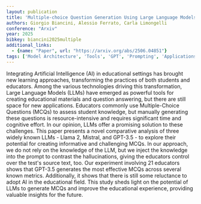 ```yaml
---
layout: publication
title: 'Multiple-choice Question Generation Using Large Language Models: Methodology And Educator Insights'
authors: Giorgio Biancini, Alessio Ferrato, Carla Limongelli
conference: "Arxiv"
year: 2025
bibkey: biancini2025multiple
additional_links:
  - {name: "Paper", url: "https://arxiv.org/abs/2506.04851"}
tags: ['Model Architecture', 'Tools', 'GPT', 'Prompting', 'Applications']
---
```

Integrating Artificial Intelligence (AI) in educational settings has brought new learning approaches, transforming the practices of both students and educators. Among the various technologies driving this transformation, Large Language Models (LLMs) have emerged as powerful tools for creating educational materials and question answering, but there are still space for new applications. Educators commonly use Multiple-Choice Questions (MCQs) to assess student knowledge, but manually generating these questions is resource-intensive and requires significant time and cognitive effort. In our opinion, LLMs offer a promising solution to these challenges. This paper presents a novel comparative analysis of three widely known LLMs - Llama 2, Mistral, and GPT-3.5 - to explore their potential for creating informative and challenging MCQs. In our approach, we do not rely on the knowledge of the LLM, but we inject the knowledge into the prompt to contrast the hallucinations, giving the educators control over the test's source text, too. Our experiment involving 21 educators shows that GPT-3.5 generates the most effective MCQs across several known metrics. Additionally, it shows that there is still some reluctance to adopt AI in the educational field. This study sheds light on the potential of LLMs to generate MCQs and improve the educational experience, providing valuable insights for the future.
